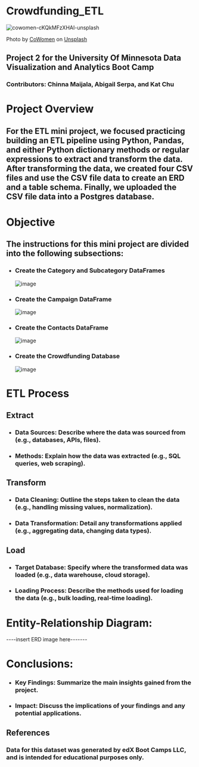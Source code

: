# Crowdfunding_ETL
![cowomen-cKQkMFzXHAI-unsplash](https://github.com/user-attachments/assets/504c9cce-19c3-4d11-bfd4-cf923960bccd)

Photo by <a href="https://unsplash.com/@cowomen?utm_content=creditCopyText&utm_medium=referral&utm_source=unsplash">CoWomen</a> on <a href="https://unsplash.com/photos/a-group-of-women-sitting-around-a-wooden-table-cKQkMFzXHAI?utm_content=creditCopyText&utm_medium=referral&utm_source=unsplash">Unsplash</a>

## Project 2 for the University Of Minnesota Data Visualization and Analytics Boot Camp

### Contributors: Chinna Maijala, Abigail Serpa, and Kat Chu
  
# Project Overview

## For the ETL mini project, we focused practicing building an ETL pipeline using Python, Pandas, and either Python dictionary methods or regular expressions to extract and transform the data. After transforming the data, we created four CSV files and use the CSV file data to create an ERD and a table schema. Finally, we uploaded the CSV file data into a Postgres database.

# Objective
## The instructions for this mini project are divided into the following subsections:

  * ### Create the Category and Subcategory DataFrames
    ![image](https://github.com/user-attachments/assets/dbd83c39-80ce-4758-bd09-aac8790aaf9a)
  * ### Create the Campaign DataFrame
    ![image](https://github.com/user-attachments/assets/a6c7f4e6-8268-4848-a78a-ee3bf62466c3)
  * ### Create the Contacts DataFrame
    ![image](https://github.com/user-attachments/assets/31fb3cc1-1591-4177-b77e-772a8e65f185)
  * ### Create the Crowdfunding Database
    ![image](https://github.com/user-attachments/assets/2226079c-6591-4c9b-b985-4729c9815df0)

# ETL Process
## Extract
  * ### Data Sources: Describe where the data was sourced from (e.g., databases, APIs, files).
  * ### Methods: Explain how the data was extracted (e.g., SQL queries, web scraping).

## Transform
  * ### Data Cleaning: Outline the steps taken to clean the data (e.g., handling missing values, normalization).
  * ### Data Transformation: Detail any transformations applied (e.g., aggregating data, changing data types).
## Load
  * ### Target Database: Specify where the transformed data was loaded (e.g., data warehouse, cloud storage).
  * ### Loading Process: Describe the methods used for loading the data (e.g., bulk loading, real-time loading).
# Entity-Relationship Diagram:
----insert ERD image here-------


# Conclusions:
  * ### Key Findings: Summarize the main insights gained from the project.
  * ### Impact: Discuss the implications of your findings and any potential applications.


## References
### Data for this dataset was generated by edX Boot Camps LLC, and is intended for educational purposes only.









